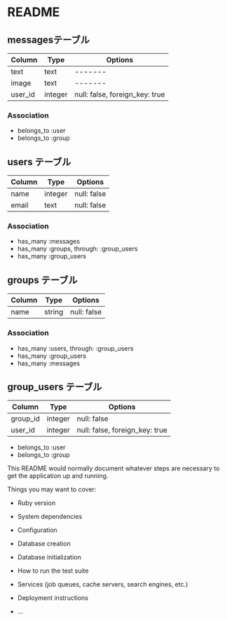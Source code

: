 # README

## messagesテーブル

|Column|Type|Options|
|------|----|-------|
|text|text|-------|
|image|text|-------|
|user_id|integer|null: false, foreign_key: true|

### Association
- belongs_to :user
- belongs_to :group



## users テーブル
|Column|Type|Options|
|------|----|-------|
|name|integer|null: false|
|email|text|null: false|

### Association
 - has_many :messages
 - has_many :groups, through: :group_users
 - has_many :group_users


## groups テーブル
|Column|Type|Options|
|------|----|-------|
|name|string|null: false|

### Association
 - has_many :users, through: :group_users
 - has_many :group_users
 - has_many :messages
 
 ## group_users テーブル
|Column|Type|Options|
|------|----|-------|
|group_id|integer|null: false|
|user_id|integer|null: false, foreign_key: true|

- belongs_to :user
- belongs_to :group



This README would normally document whatever steps are necessary to get the
application up and running.

Things you may want to cover:

* Ruby version

* System dependencies

* Configuration

* Database creation

* Database initialization

* How to run the test suite

* Services (job queues, cache servers, search engines, etc.)

* Deployment instructions

* ...
